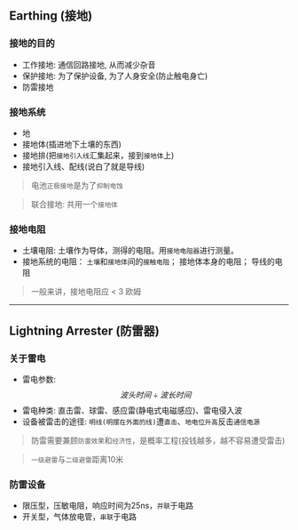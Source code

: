 ## Earthing (接地)

### 接地的目的

* 工作接地: 通信回路接地, 从而减少杂音
* 保护接地: 为了保护设备, 为了人身安全(防止触电身亡)
* 防雷接地

### 接地系统

* 地
* 接地体(插进地下土壤的东西)
* 接地排(把`接地引入线`汇集起来，接到`接地体`上)
* 接地引入线、配线(说白了就是导线)

> 电池`正极接地`是为了`抑制电蚀`

> 联合接地: 共用一个`接地体`

### 接地电阻

* 土壤电阻: 土壤作为导体，测得的电阻。用`接地电阻器`进行测量。
* 接地系统的电阻： `土壤`和`接地体`间的`接触电阻`； 接地体本身的电阻； 导线的电阻

> 一般来讲，接地电阻应 < 3 欧姆

___

## Lightning Arrester (防雷器)

### 关于雷电

* 雷电参数: $$波头时间 \div 波长时间$$
* 雷电种类: 直击雷、球雷、感应雷(静电式电磁感应)、雷电侵入波
* 设备被雷击的途径: `明线(明摆在外面的线)`遭`直击`、`地电位升高`反击`通信电源`

> 防雷需要兼顾`防雷效果`和`经济性`，是概率工程(投钱越多，越不容易遭受雷击)

> `一级避雷`与`二级避雷`距离10米

### 防雷设备

* 限压型，压敏电阻，响应时间为25ns，`并联`于电路
* 开关型，气体放电管，`串联`于电路